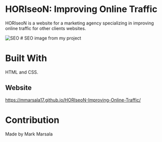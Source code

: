 # HORIseoN: Improving Online Traffic

HORIseoN is a website for a marketing agency specializing in improving online traffic for other clients websites.

<img src="./assets/images/search-engine-optimization.jpg" class="float-left" alt="SEO" />
# SEO image from my project

# Built With

HTML and CSS.

## Website

https://mmarsala17.github.io/HORIseoN-Improving-Online-Traffic/

# Contribution
 Made by Mark Marsala



